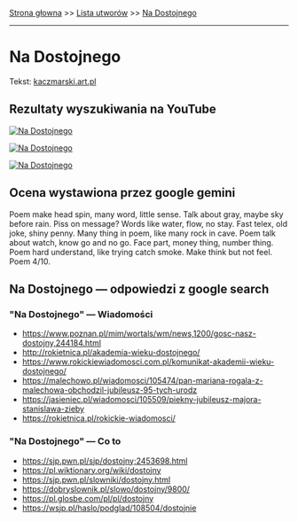 [Strona głowna](../index.md) >> [Lista utworów](../list.md) >> [Na Dostojnego](310.md)

---

# Na Dostojnego

Tekst: [kaczmarski.art.pl](https://www.kaczmarski.art.pl/tworczosc/wiersze/na-dostojnego/)

## Rezultaty wyszukiwania na YouTube

[![Na Dostojnego](http://img.youtube.com/vi/gxBqxAa5h6s/0.jpg)](https://www.youtube.com/watch?v=gxBqxAa5h6s "Jacek Kaczmarski - Niech... - YouTube")

[![Na Dostojnego](http://img.youtube.com/vi/-YGS9vhmFS0/0.jpg)](https://www.youtube.com/watch?v=-YGS9vhmFS0 "Jacek Kaczmarski Mury - YouTube")

[![Na Dostojnego](http://img.youtube.com/vi/ZVCo28AAHkU/0.jpg)](https://www.youtube.com/watch?v=ZVCo28AAHkU "Jacek Kaczmarski - Rublow - YouTube")

## Ocena wystawiona przez google gemini

Poem make head spin, many word, little sense. Talk about gray, maybe sky before rain. Piss on message? Words like water, flow, no stay. Fast telex, old joke, shiny penny. Many thing in poem, like many rock in cave. Poem talk about watch, know go and no go. Face part, money thing, number thing. Poem hard understand, like trying catch smoke. Make think but not feel. Poem 4/10.


## Na Dostojnego — odpowiedzi z google search

### "Na Dostojnego" — Wiadomości

 - <https://www.poznan.pl/mim/wortals/wm/news,1200/gosc-nasz-dostojny,244184.html>
 - <http://rokietnica.pl/akademia-wieku-dostojnego/>
 - <https://www.rokickiewiadomosci.com.pl/komunikat-akademii-wieku-dostojnego/>
 - <https://malechowo.pl/wiadomosci/105474/pan-mariana-rogala-z-malechowa-obchodzil-jubileusz-95-tych-urodz>
 - <https://jasieniec.pl/wiadomosci/105509/piekny-jubileusz-majora-stanislawa-zieby>
 - <https://rokietnica.pl/rokickie-wiadomosci/>

### "Na Dostojnego" — Co to

 - <https://sjp.pwn.pl/sjp/dostojny;2453698.html>
 - <https://pl.wiktionary.org/wiki/dostojny>
 - <https://sjp.pwn.pl/slowniki/dostojny.html>
 - <https://dobryslownik.pl/slowo/dostojny/9800/>
 - <https://pl.glosbe.com/pl/pl/dostojny>
 - <https://wsjp.pl/haslo/podglad/108504/dostojnie>

